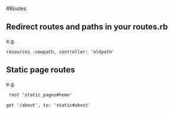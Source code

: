 #Routes

## Redirect routes and paths in your routes.rb

e.g.

```resources :newpath, controller: 'oldpath'```

## Static page routes

e.g.

```  root 'static_pages#home' ```

``` get '/about', to: 'static#about' ```